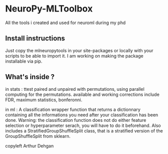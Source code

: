 # NeuroPy-MLToolbox

All the tools i created and used for neuroml during my phd

## Install instructions

Just copy the mlneuropytools in your site-packages or locally with your scripts to be able to import it.
I am working on making the package installable via pip.

## What's inside ?

in stats : ttest paired and unpaired with permutations, using parallel computing for the permutations. available and working corrections include FDR, maximum statistics, bonferonni.

in ml : A classification wrapper function that returns a dictionnary containing all the informations you need after your classification has been done. Warning: the classification function does not do either feature selection or hyperparameter serach, you will have to do it beforehand.
Also includes a StratifiedGroupShuffleSplit class, that is a stratified version of the GroupShuffleSplit from sklearn.

copyleft Arthur Dehgan
